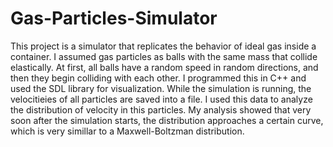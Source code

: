 Gas-Particles-Simulator
======
This project is a simulator that replicates the behavior of ideal gas inside a container. I assumed gas particles as balls with the same mass that collide elastically. At first, all balls have a random speed in random directions, and then they begin colliding with each other.
I programmed this in C++ and used the SDL library for visualization.
While the simulation is running, the velocitieies of all particles are saved into a file. I used this data to analyze the distribution of velocity in this particles. My analysis showed that very soon after the simulation starts, the distribution approaches a certain curve, which is very simillar to a Maxwell-Boltzman distribution.
